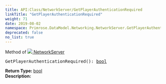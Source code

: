 ```yaml
---
title: API:Class/NetworkServer/GetPlayerAuthenticationRequired
linkTitle: "GetPlayerAuthenticationRequired"
weight: 71
date: 2019-08-02
namespace: Primrose.DataModel.Networking.NetworkServer.GetPlayerAuthenticationRequired
deprecated: false
no_list: true
---
```

Method of <a href="/docs/api-reference/Class/NetworkServer"><img src="/icons/silk/server_network.png"/>&nbsp;NetworkServer</a>
<pre class="method-declaration">
GetPlayerAuthenticationRequired(): <a class="type" href="/docs/api-reference/System/Primitives#boolean">bool</a></pre>
<b>Return Type: </b>
<a class="type" href="/docs/api-reference/System/Primitives#boolean">bool</a>
<br/>
<b>Description: </b>